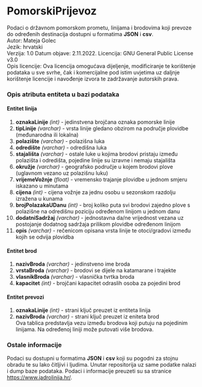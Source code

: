 # PomorskiPrijevoz
Podaci o državnom pomorskom prometu, linijama i brodovima koji prevoze do određenih destinacija dostupni u formatima **JSON** i **csv**.  
Autor: Mateja Golec  
Jezik: hrvatski  
Verzija: 1.0
Datum objave: 2.11.2022.
Licencija: GNU General Public License v3.0  
Opis licencije: Ova licencija omogućava dijeljenje, modificiranje te korištenje podataka u sve svrhe, čak i komercijalne pod istim uvjetima uz daljnje korištenje licencije i navođenje izvora te zadržavanje autorskih prava.  

### Opis atributa entiteta u bazi podataka

#### Entitet linija
1. **oznakaLinije** *(int)* - jedinstvena brojčana oznaka pomorske linije  
2. **tipLinije** *(varchar)* - vrsta linije gledano obzirom na područje plovidbe (međunarodna ili lokalna)  
3. **polazište** *(varchar)* - polazišna luka   
4. **odredište** *(varchar)* - odredišna luka  
5. **stajališta** *(varchar)* - ostale luke u kojima brodovi pristaju između polazišta i odredišta, pojedine linije su izravne i nemaju stajališta
6. **okružje** *(varchar)* - geografsko područje u kojem brodovi plove (uglavnom vezano uz polazišnu luku)  
7. **vrijemeVožnje** *(float)* - vremensko trajanje plovidbe u jednom smjeru iskazano u minutama  
8. **cijena** *(int)* - cijena vožnje za jednu osobu u sezonskom razdolju izražena u kunama  
9. **brojPolazakaUDanu** *(int)* - broj koliko puta svi brodovi zajedno plove s polazišne na odredišnu poziciju određenom linijom u jednom danu   
10. **dodatniSadržaj** *(varchar)* - jednostavna da/ne vrijednost vezana uz postojanje dodatnog sadržaja prilikom plovidbe određenom linijom  
11. **opis** *(varchar)* - rečenicom opisana vrsta linije te otoci/gradovi između kojih se odvija plovidba  

#### Entitet brod
1. **nazivBroda** *(varchar)* - jedinstveno ime broda  
2. **vrstaBroda** *(varchar)* - brodovi se dijele na katamarane i trajekte  
3. **vlasnikBroda** *(varchar)* - vlasnička tvrtka broda  
4. **kapacitet** *(int)* - brojčani kapacitet odraslih osoba za pojedini brod  

#### Entitet prevozi
1. **oznakaLinije** *(int)* - strani ključ preuzet iz entiteta linija  
2. **nazivBroda** *(varchar)* - strani ključ preuzet iz eniteta brod  
Ova tablica predstavlja vezu između brodova koji putuju na pojedinim linijama. Na određenoj liniji može putovati više brodova.  

### Ostale informacije
Podaci su dostupni u formatima **JSON** i **csv** koji su pogodni za stojnu obradu te su lako čitljivi i ljudima. Unutar repositorija uz same podatke nalazi i dump baze podataka. Podaci i informacije preuzeti su sa stranice https://www.jadrolinija.hr/.
